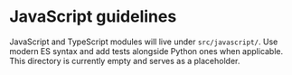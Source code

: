 # JavaScript guidelines

JavaScript and TypeScript modules will live under `src/javascript/`.
Use modern ES syntax and add tests alongside Python ones when applicable.
This directory is currently empty and serves as a placeholder.
